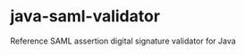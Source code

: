 java-saml-validator
===================

Reference SAML assertion digital signature validator for Java
